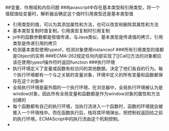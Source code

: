 ##变量、作用域和内存问题
###javascript中存在基本类型和引用类型，将一个值赋值给变量时，解析器会确定这个值时引用类型还是基本类型值
- 引用类型的值，可以为其添加属性和方法，也可以改变和删除其属性和方法  
- 基本类型复制时值复制，引用类型复制时引用复制  
- js中的函数参数都是按值传递，与Java类似，基本类型是传递值的拷贝，引用类型是传递引用的拷贝  
- 检测基本类型使用typeof，检测对象使用instanceof
###所有引用类型的值都是Object的实例
###ECMA-262规定任何内部实现了[[Call]]方法的对象都应该在使用typeof操作符时返回function
###执行环境
- 执行环境定义了变量或函数有权访问的其他数据，决定了他们各自的行为。每个执行环境都有一个与之关联的变量对象，环境中定义的所有变量和函数都保存在这个对象中<br/>
- 全局执行环境是最外围的一个执行环境，在浏览器中，全局执行环境被认为是window对象，因此所有全局变量和函数都是作为window对象的属性和方法创建的<br/>
- 每个函数都有自己的执行环境，当执行流进入一个函数时，函数的环境就会被推入一个环境栈中。而在函数执行后，栈将其环境弹出，把控制权返回给之前的执行环境，ECMAScript中的执行流由这个机制控制。
- 
